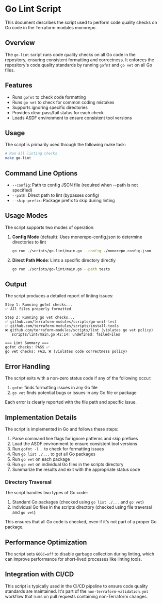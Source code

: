 # Go Lint Script

This document describes the script used to perform code quality checks on Go code in the Terraform modules monorepo.

## Overview

The `go-lint` script runs code quality checks on all Go code in the repository, ensuring consistent formatting and correctness. It enforces the repository's code quality standards by running `gofmt` and `go vet` on all Go files.

## Features

- Runs `gofmt` to check code formatting
- Runs `go vet` to check for common coding mistakes
- Supports ignoring specific directories
- Provides clear pass/fail status for each check
- Loads ASDF environment to ensure consistent tool versions

## Usage

The script is primarily used through the following make task:

```bash
# Run all linting checks
make go-lint
```

## Command Line Options

- `--config`: Path to config JSON file (required when --path is not specified)
- `--path`: Direct path to lint (bypasses config)
- `--skip-prefix`: Package prefix to skip during linting

## Usage Modes

The script supports two modes of operation:

1. **Config Mode** (default): Uses monorepo-config.json to determine directories to lint
   ```bash
   go run ./scripts/go-lint/main.go --config ./monorepo-config.json
   ```

2. **Direct Path Mode**: Lints a specific directory directly
   ```bash
   go run ./scripts/go-lint/main.go --path tests
   ```

## Output

The script produces a detailed report of linting issues:

```
Step 1: Running gofmt checks...
✅ All files properly formatted

Step 2: Running go vet checks...
✅ github.com/terraform-modules/scripts/go-unit-test
✅ github.com/terraform-modules/scripts/install-tools
❌ github.com/terraform-modules/scripts/lint (violates go vet policy)
   scripts/lint/main.go:42:14: undefined: failedFiles

=== Lint Summary ===
gofmt checks: PASS ✅
go vet checks: FAIL ❌ (violates code correctness policy)
```

## Error Handling

The script exits with a non-zero status code if any of the following occur:

1. `gofmt` finds formatting issues in any Go file
2. `go vet` finds potential bugs or issues in any Go file or package

Each error is clearly reported with the file path and specific issue.

## Implementation Details

The script is implemented in Go and follows these steps:

1. Parse command line flags for ignore patterns and skip prefixes
2. Load the ASDF environment to ensure consistent tool versions
3. Run `gofmt -l .` to check for formatting issues
4. Run `go list ./...` to get all Go packages
5. Run `go vet` on each package
6. Run `go vet` on individual Go files in the scripts directory
7. Summarize the results and exit with the appropriate status code

### Directory Traversal

The script handles two types of Go code:

1. Standard Go packages (checked using `go list ./...` and `go vet`)
2. Individual Go files in the scripts directory (checked using file traversal and `go vet`)

This ensures that all Go code is checked, even if it's not part of a proper Go package.

## Performance Optimization

The script sets `GOGC=off` to disable garbage collection during linting, which can improve performance for short-lived processes like linting tools.

## Integration with CI/CD

This script is typically used in the CI/CD pipeline to ensure code quality standards are maintained. It's part of the `non-terraform-validation.yml` workflow that runs on pull requests containing non-Terraform changes.